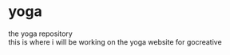 # yoga
the yoga repository <br />
this is where i will be working on the yoga website for gocreative
